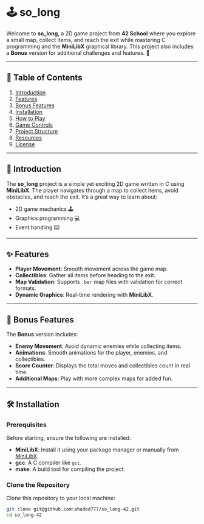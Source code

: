 # 🕹️ so_long

Welcome to **so_long**, a 2D game project from **42 School** where you explore a small map, collect items, and reach the exit while mastering C programming and the **MiniLibX** graphical library. This project also includes a **Bonus** version for additional challenges and features. 🚀

---

## 📜 Table of Contents

1. [Introduction](#-introduction)
2. [Features](#-features)
3. [Bonus Features](#-bonus-features)
4. [Installation](#-installation)
5. [How to Play](#-how-to-play)
6. [Game Controls](#-game-controls)
7. [Project Structure](#-project-structure)
8. [Resources](#-resources)
9. [License](#-license)

---

## 🌟 Introduction

The **so_long** project is a simple yet exciting 2D game written in C using **MiniLibX**. The player navigates through a map to collect items, avoid obstacles, and reach the exit. It’s a great way to learn about:

- 2D game mechanics 🕹️
- Graphics programming 💻
- Event handling ⌨️

---

## ✨ Features

- **Player Movement**: Smooth movement across the game map.
- **Collectibles**: Gather all items before heading to the exit.
- **Map Validation**: Supports `.ber` map files with validation for correct formats.
- **Dynamic Graphics**: Real-time rendering with **MiniLibX**.

---

## 🚀 Bonus Features

The **Bonus** version includes:

- **Enemy Movement**: Avoid dynamic enemies while collecting items.
- **Animations**: Smooth animations for the player, enemies, and collectibles.
- **Score Counter**: Displays the total moves and collectibles count in real time.
- **Additional Maps**: Play with more complex maps for added fun.

---

## 🛠 Installation

### Prerequisites

Before starting, ensure the following are installed:

- **MiniLibX**: Install it using your package manager or manually from [MiniLibX](https://harm-smits.github.io/42docs/libs/minilibx).
- **gcc**: A C compiler like `gcc`.
- **make**: A build tool for compiling the project.

### Clone the Repository

Clone this repository to your local machine:
```bash
git clone git@github.com:ahaded777/so_long-42.git
cd so_long-42
